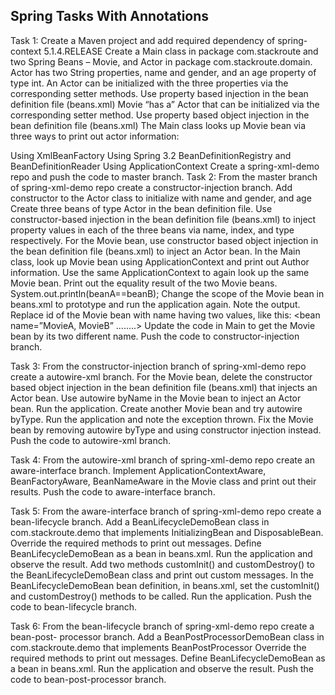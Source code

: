 Spring Tasks With Annotations
---------------------------------
Task 1: Create a Maven project and add required dependency of spring-context 5.1.4.RELEASE Create a Main class in package com.stackroute and two Spring Beans – Movie, and Actor in package com.stackroute.domain. Actor has two String properties, name and gender, and an age property of type int. An Actor can be initialized with the three properties via the corresponding setter methods. Use property based injection in the bean definition file (beans.xml) Movie “has a” Actor that can be initialized via the corresponding setter method. Use property based object injection in the bean definition file (beans.xml) The Main class looks up Movie bean via three ways to print out actor information:

Using XmlBeanFactory
Using Spring 3.2 BeanDefinitionRegistry and BeanDefinitionReader
Using ApplicationContext Create a spring-xml-demo repo and push the code to master branch.
Task 2: From the master branch of spring-xml-demo repo create a constructor-injection branch. Add constructor to the Actor class to initialize with name and gender, and age Create three beans of type Actor in the bean definition file. Use constructor-based injection in the bean definition file (beans.xml) to inject property values in each of the three beans via name, index, and type respectively. For the Movie bean, use constructor based object injection in the bean definition file (beans.xml) to inject an Actor bean. In the Main class, look up Movie bean using ApplicationContext and print out Author information. Use the same ApplicationContext to again look up the same Movie bean. Print out the equality result of the two Movie beans. System.out.println(beanA==beanB); Change the scope of the Movie bean in beans.xml to prototype and run the application again. Note the output. Replace id of the Movie bean with name having two values, like this: <bean name=”MovieA, MovieB” ........> Update the code in Main to get the Movie bean by its two different name. Push the code to constructor-injection branch.

Task 3: From the constructor-injection branch of spring-xml-demo repo create a autowire-xml branch. For the Movie bean, delete the constructor based object injection in the bean definition file (beans.xml) that injects an Actor bean. Use autowire byName in the Movie bean to inject an Actor bean. Run the application. Create another Movie bean and try autowire byType. Run the application and note the exception thrown. Fix the Movie bean by removing autowire byType and using constructor injection instead. Push the code to autowire-xml branch.

Task 4: From the autowire-xml branch of spring-xml-demo repo create an aware-interface branch. Implement ApplicationContextAware, BeanFactoryAware, BeanNameAware in the Movie class and print out their results. Push the code to aware-interface branch.

Task 5: From the aware-interface branch of spring-xml-demo repo create a bean-lifecycle branch. Add a BeanLifecycleDemoBean class in com.stackroute.demo that implements InitializingBean and DisposableBean. Override the required methods to print out messages. Define BeanLifecycleDemoBean as a bean in beans.xml. Run the application and observe the result. Add two methods customInit() and customDestroy() to the BeanLifecycleDemoBean class and print out custom messages. In the BeanLifecycleDemoBean bean definition, in beans.xml, set the customInit() and customDestroy() methods to be called. Run the application. Push the code to bean-lifecycle branch.

Task 6: From the bean-lifecycle branch of spring-xml-demo repo create a bean-post- processor branch. Add a BeanPostProcessorDemoBean class in com.stackroute.demo that implements BeanPostProcessor Override the required methods to print out messages. Define BeanLifecycleDemoBean as a bean in beans.xml. Run the application and observe the result. Push the code to bean-post-processor branch.
